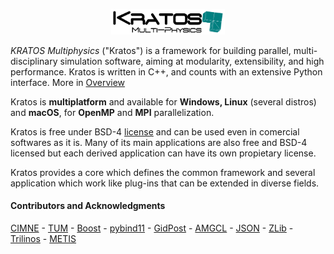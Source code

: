 <p align=center><img height="36.100%" width="36.100%" src="https://raw.githubusercontent.com/KratosMultiphysics/Documentation/master/Wiki_files/Home/kratos.png"></p>

_KRATOS Multiphysics_ ("Kratos") is a framework for building parallel, multi-disciplinary simulation software, aiming at modularity, extensibility, and high performance. Kratos is written in C++, and counts with an extensive Python interface. More in [Overview](https://github.com/KratosMultiphysics/Kratos/wiki/Overview)

Kratos is __multiplatform__ and available for __Windows, Linux__ (several distros) and __macOS__, for  __OpenMP__ and __MPI__ parallelization.

Kratos is free under BSD-4 [license](https://github.com/KratosMultiphysics/Kratos/wiki/Licence) and can be used even in comercial softwares as it is. Many of its main applications are also free and BSD-4 licensed but each derived application can have its own propietary license.

Kratos provides a core which defines the common framework and several application which work like plug-ins that can be extended in diverse fields.

#### Contributors and Acknowledgments

[CIMNE](http://www.cimne.com) - [TUM](https://www.st.bgu.tum.de/) - [Boost](http://www.boost.org/) - [pybind11](https://github.com/pybind/pybind11) - [GidPost](https://www.gidhome.com/gid-plus/tools/476/gidpost/) - [AMGCL](https://github.com/ddemidov/amgcl) - [JSON](https://github.com/nlohmann/json) - [ZLib](https://zlib.net/) - [Trilinos](https://trilinos.org/) - [METIS](http://glaros.dtc.umn.edu/gkhome/views/metis)
